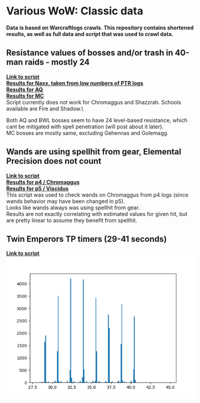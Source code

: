 # Various WoW: Classic data
**Data is based on Warcraftlogs crawls. This repository contains shortened results, as well as full data and script that was used to crawl data.**

## Resistance values of bosses and/or trash in 40-man raids - mostly 24
**[Link to script](partials.py)**\
**[Results for Naxx, taken from low numbers of PTR logs](crawl-data/naxxres.md)**\
**[Results for AQ](crawl-data/aqres.md)**\
**[Results for MC](crawl-data/mcres.md)**
<br/>Script currently does not work for Chromaggus and Shazzrah. Schools available are Fire and Shadow.\

Both AQ and BWL bosses seem to have 24 level-based resistance, which cant be mitigated with spell penetration (will post about it later).\
 MC bosses are mostly same, excluding Gehennas and Golemagg.
 
## Wands are using spellhit from gear, Elemental Precision does not count
**[Link to script](wand_hit_check.py)**\
**[Results for p4 / Chromaggus](crawl-data/wandsp4.md)**\
**[Results for p5 / Viscidus](https://pastebin.com/NBdwXpdB)**
<br/>This script was used to check wands on Chromaggus from p4 logs (since wands behavior may have been changed in p5).\
Looks like wands always was using spellhit from gear.\
Results are not exactly correlating with estimated values for given hit, but are pretty linear to assume they benefit from spellhit.

## Twin Emperors TP timers (29-41 seconds)
**[Link to script](twinemp.py)**\
**![Results](crawl-data/twinemps.png)**
